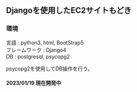 ## Djangoを使用したEC2サイトもどき

### 環境

言語 : python3, html, BootStrap5  
フレームワーク : Django4  
DB : postgresql, psycopg2  

psycopg2を使用してDB操作を行う。

#### 2023/01/19 現在開発中
